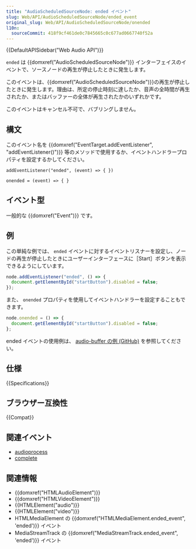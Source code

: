 ```yaml
---
title: "AudioScheduledSourceNode: ended イベント"
slug: Web/API/AudioScheduledSourceNode/ended_event
original_slug: Web/API/AudioScheduledSourceNode/onended
l10n:
  sourceCommit: 418f9cf461de0c7845665c0c677ad0667740f52a
---
```


{{DefaultAPISidebar("Web Audio API")}}

`ended` は {{domxref("AudioScheduledSourceNode")}} インターフェイスのイベントで、ソースノードの再生が停止したときに発生します。

このイベントは、{{domxref("AudioScheduledSourceNode")}}の再生が停止したときに発生します。理由は、所定の停止時刻に達したか、音声の全時間が再生されたか、またはバッファーの全体が再生されたかのいずれかです。

このイベントはキャンセル不可で、バブリングしません。

## 構文

このイベント名を {{domxref("EventTarget.addEventListener", "addEventListener()")}} 等のメソッドで使用するか、イベントハンドラープロパティを設定するかしてください。

```js-nolint
addEventListener("ended", (event) => { })

onended = (event) => { }
```

## イベント型

一般的な {{domxref("Event")}} です。

## 例

この単純な例では、 `ended` イベントに対するイベントリスナーを設定し、ノードの再生が停止したときにユーザーインターフェースに［Start］ボタンを表示できるようにしています。

```js
node.addEventListener("ended", () => {
  document.getElementById("startButton").disabled = false;
});
```

また、 `onended` プロパティを使用してイベントハンドラーを設定することもできます。

```js
node.onended = () => {
  document.getElementById("startButton").disabled = false;
};
```

ended イベントの使用例は、 [audio-buffer の例 (GitHub)](https://mdn.github.io/webaudio-examples/audio-buffer/) を参照してください。

## 仕様

{{Specifications}}

## ブラウザー互換性

{{Compat}}

## 関連イベント

- [audioprocess](/ja/docs/Web/API/ScriptProcessorNode/audioprocess_event)
- [complete](/ja/docs/Web/API/OfflineAudioContext/complete_event)

## 関連情報

- {{domxref("HTMLAudioElement")}}
- {{domxref("HTMLVideoElement")}}
- {{HTMLElement("audio")}}
- {{HTMLElement("video")}}
- HTMLMediaElement の {{domxref("HTMLMediaElement.ended_event", 'ended')}} イベント
- MediaStreamTrack の {{domxref("MediaStreamTrack.ended_event", 'ended')}} イベント
